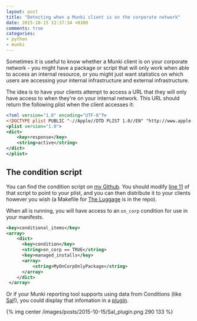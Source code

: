 ```yaml
---
layout: post
title: "Detecting when a Munki client is on the corporate network"
date: 2015-10-15 12:37:34 +0100
comments: true
categories: 
- python
- munki
---
```


Sometimes it is useful to know whether a Munki client is on your corporate network - you might have a package or script that will only work when able to access an internal resource, or you might just want statistics on which users are accessing your internal infrastructure and external infrastructure.

The idea is to have your clients attempt to access a URL that they will only have access to when they're on your internal network. This URL should return the following plist when the client accesses it:

``` xml
<?xml version="1.0" encoding="UTF-8"?>
<!DOCTYPE plist PUBLIC "-//Apple//DTD PLIST 1.0//EN" "http://www.apple.com/DTDs/PropertyList-1.0.dtd">
<plist version="1.0">
<dict>
    <key>response</key>
    <string>active</string>
</dict>
</plist>
```

## The condition script

You can find the condition script on [my Github](https://github.com/grahamgilbert/munki_conditions/tree/master/on_corp). You should modify [line 11](https://github.com/grahamgilbert/munki_conditions/blob/master/on_corp/on_corp.py#L11) of that script to point to your plist, and you can then distribute it to your clients however you wish (a Makefile for [The Luggage](https://github.com/unixorn/luggage) is in the repo).

When all is running, you will have access to an ``on_corp`` condition for use in your manifests.

``` xml
<key>conditional_items</key>
<array>
    <dict>
      <key>condition</key>
      <string>on_corp == TRUE</string>
      <key>managed_installs</key>
      <array>
          <string>MyOnCorpOnlyPackage</string>
      </array>
    </dict>
 </array>
```
 
Or if your Munki reporting tool supports using data from Conditions (like [Sal](https://github.com/salopensource/sal)!), you could display that infomation in a [plugin](https://github.com/salopensource/grahamgilbert-plugins/tree/master/oncorp).

{% img center /images/posts/2015-10-15/Sal_plugin.png 290 133 %}